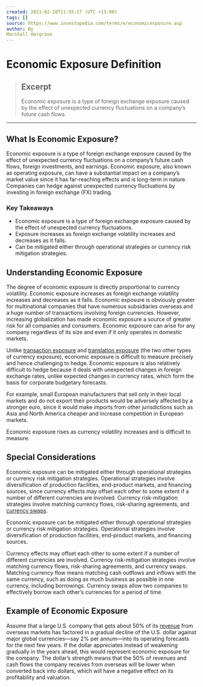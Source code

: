 ```yaml
---
created: 2021-02-28T11:55:17 (UTC +11:00)
tags: []
source: https://www.investopedia.com/terms/e/economicexposure.asp
author: By
Marshall Hargrave
---
```


# Economic Exposure Definition

> ## Excerpt
> Economic exposure is a type of foreign exchange exposure caused by the effect of unexpected currency fluctuations on a company’s future cash flows.

---
## What Is Economic Exposure?

Economic exposure is a type of foreign exchange exposure caused by the effect of unexpected currency fluctuations on a company’s future cash flows, foreign investments, and earnings. Economic exposure, also known as operating exposure, can have a substantial impact on a company’s market value since it has far-reaching effects and is long-term in nature. Companies can hedge against unexpected currency fluctuations by investing in foreign exchange (FX) trading.

### Key Takeaways

-   Economic exposure is a type of foreign exchange exposure caused by the effect of unexpected currency fluctuations.
-   Exposure increases as foreign exchange volatility increases and decreases as it falls.
-   Can be mitigated either through operational strategies or currency risk mitigation strategies.

## Understanding Economic Exposure

The degree of economic exposure is directly proportional to currency volatility. Economic exposure increases as foreign exchange volatility increases and decreases as it falls. Economic exposure is obviously greater for multinational companies that have numerous subsidiaries overseas and a huge number of transactions involving foreign currencies. However, increasing globalization has made economic exposure a source of greater risk for all companies and consumers. Economic exposure can arise for any company regardless of its size and even if it only operates in domestic markets.

Unlike [transaction exposure](https://www.investopedia.com/terms/t/transactionexposure.asp) and [translation exposure](https://www.investopedia.com/terms/t/translationexposure.asp) (the two other types of currency exposure), economic exposure is difficult to measure precisely and hence challenging to hedge. Economic exposure is also relatively difficult to hedge because it deals with unexpected changes in foreign exchange rates, unlike expected changes in currency rates, which form the basis for corporate budgetary forecasts.

For example, small European manufacturers that sell only in their local markets and do not export their products would be adversely affected by a stronger euro, since it would make imports from other jurisdictions such as Asia and North America cheaper and increase competition in European markets.

Economic exposure rises as currency volatility increases and is difficult to measure.

## Special Considerations

Economic exposure can be mitigated either through operational strategies or currency risk mitigation strategies. Operational strategies involve diversification of production facilities, end-product markets, and financing sources, since currency effects may offset each other to some extent if a number of different currencies are involved. Currency risk-mitigation strategies involve matching currency flows, risk-sharing agreements, and [currency swaps](https://www.investopedia.com/terms/c/currencyswap.asp).

Economic exposure can be mitigated either through operational strategies or currency risk mitigation strategies. Operational strategies involve diversification of production facilities, end-product markets, and financing sources.

Currency effects may offset each other to some extent if a number of different currencies are involved. Currency risk-mitigation strategies involve matching currency flows, risk-sharing agreements, and currency swaps. Matching currency flow means matching cash outflows and inflows with the same currency, such as doing as much business as possible in one currency, including borrowings. Currency swaps allow two companies to effectively borrow each other’s currencies for a period of time. 

## Example of Economic Exposure

Assume that a large U.S. company that gets about 50% of its [revenue](https://www.investopedia.com/terms/r/revenue.asp) from overseas markets has factored in a gradual decline of the U.S. dollar against major global currencies—say 2% per annum—into its operating forecasts for the next few years. If the dollar appreciates instead of weakening gradually in the years ahead, this would represent economic exposure for the company. The dollar’s strength means that the 50% of revenues and cash flows the company receives from overseas will be lower when converted back into dollars, which will have a negative effect on its profitability and valuation.
